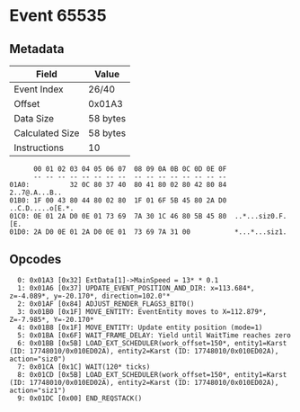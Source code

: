 # Event 65535

## Metadata

| Field           | Value    |
|-----------------|----------|
| Event Index     | 26/40    |
| Offset          | 0x01A3   |
| Data Size       | 58 bytes |
| Calculated Size | 58 bytes |
| Instructions    | 10       |

```
      00 01 02 03 04 05 06 07  08 09 0A 0B 0C 0D 0E 0F
      -- -- -- -- -- -- -- --  -- -- -- -- -- -- -- --
01A0:          32 0C 80 37 40  80 41 80 02 80 42 80 84     2..7@.A...B..
01B0: 1F 00 43 80 44 80 02 80  1F 01 6F 5B 45 80 2A D0  ..C.D.....o[E.*.
01C0: 0E 01 2A D0 0E 01 73 69  7A 30 1C 46 80 5B 45 80  ..*...siz0.F.[E.
01D0: 2A D0 0E 01 2A D0 0E 01  73 69 7A 31 00           *...*...siz1.   
```

## Opcodes

```
  0: 0x01A3 [0x32] ExtData[1]->MainSpeed = 13* * 0.1
  1: 0x01A6 [0x37] UPDATE_EVENT_POSITION_AND_DIR: x=113.684*, z=-4.089*, y=-20.170*, direction=102.0°*
  2: 0x01AF [0x84] ADJUST_RENDER_FLAGS3_BIT0()
  3: 0x01B0 [0x1F] MOVE_ENTITY: EventEntity moves to X=112.879*, Z=-7.985*, Y=-20.170*
  4: 0x01B8 [0x1F] MOVE_ENTITY: Update entity position (mode=1)
  5: 0x01BA [0x6F] WAIT_FRAME_DELAY: Yield until WaitTime reaches zero
  6: 0x01BB [0x5B] LOAD_EXT_SCHEDULER(work_offset=150*, entity1=Karst (ID: 17748010/0x010ED02A), entity2=Karst (ID: 17748010/0x010ED02A), action="siz0")
  7: 0x01CA [0x1C] WAIT(120* ticks)
  8: 0x01CD [0x5B] LOAD_EXT_SCHEDULER(work_offset=150*, entity1=Karst (ID: 17748010/0x010ED02A), entity2=Karst (ID: 17748010/0x010ED02A), action="siz1")
  9: 0x01DC [0x00] END_REQSTACK()
```
